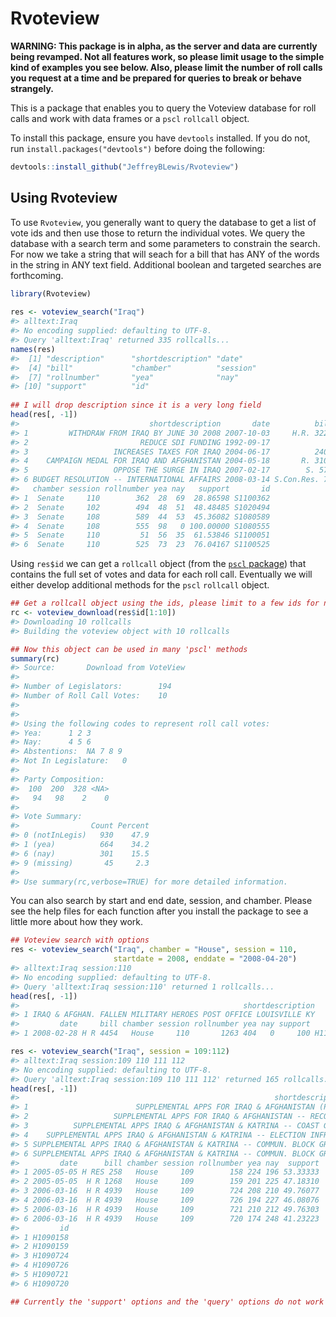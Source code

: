 <!-- README.md is generated from README.Rmd. Please edit that file -->
Rvoteview
=========

**WARNING: This package is in alpha, as the server and data are currently being revamped. Not all features work, so please limit usage to the simple kind of examples you see below. Also, please limit the number of roll calls you request at a time and be prepared for queries to break or behave strangely.**

This is a package that enables you to query the Voteview database for roll calls and work with data frames or a `pscl` `rollcall` object.

To install this package, ensure you have `devtools` installed. If you do not, run `install.packages("devtools")` before doing the following:

``` r
devtools::install_github("JeffreyBLewis/Rvoteview")
```

Using Rvoteview
---------------

To use `Rvoteview`, you generally want to query the database to get a list of vote ids and then use those to return the individual votes. We query the database with a search term and some parameters to constrain the search. For now we take a string that will seach for a bill that has ANY of the words in the string in ANY text field. Additional boolean and targeted searches are forthcoming.

``` r
library(Rvoteview)
  
res <- voteview_search("Iraq")
#> alltext:Iraq
#> No encoding supplied: defaulting to UTF-8.
#> Query 'alltext:Iraq' returned 335 rollcalls...
names(res)
#>  [1] "description"      "shortdescription" "date"            
#>  [4] "bill"             "chamber"          "session"         
#>  [7] "rollnumber"       "yea"              "nay"             
#> [10] "support"          "id"
  
## I will drop description since it is a very long field
head(res[, -1])
#>                             shortdescription       date          bill
#> 1         WITHDRAW FROM IRAQ BY JUNE 30 2008 2007-10-03     H.R. 3222
#> 2                         REDUCE SDI FUNDING 1992-09-17              
#> 3                   INCREASES TAXES FOR IRAQ 2004-06-17          2400
#> 4    CAMPAIGN MEDAL FOR IRAQ AND AFGHANISTAN 2004-05-18       R. 3104
#> 5                   OPPOSE THE SURGE IN IRAQ 2007-02-17        S. 574
#> 6 BUDGET RESOLUTION -- INTERNATIONAL AFFAIRS 2008-03-14 S.Con.Res. 70
#>   chamber session rollnumber yea nay   support       id
#> 1  Senate     110        362  28  69  28.86598 S1100362
#> 2  Senate     102        494  48  51  48.48485 S1020494
#> 3  Senate     108        589  44  53  45.36082 S1080589
#> 4  Senate     108        555  98   0 100.00000 S1080555
#> 5  Senate     110         51  56  35  61.53846 S1100051
#> 6  Senate     110        525  73  23  76.04167 S1100525
```

Using `res$id` we can get a `rollcall` object (from the [`pscl` package](https://cran.r-project.org/web/packages/pscl/index.html)) that contains the full set of votes and data for each roll call. Eventually we will either develop additional methods for the `pscl` `rollcall` object.

``` r
## Get a rollcall object using the ids, please limit to a few ids for now!
rc <- voteview_download(res$id[1:10])
#> Downloading 10 rollcalls
#> Building the voteview object with 10 rollcalls
```

``` r
## Now this object can be used in many 'pscl' methods
summary(rc)
#> Source:       Download from VoteView 
#> 
#> Number of Legislators:        194
#> Number of Roll Call Votes:    10
#> 
#> 
#> Using the following codes to represent roll call votes:
#> Yea:      1 2 3 
#> Nay:      4 5 6 
#> Abstentions:  NA 7 8 9 
#> Not In Legislature:   0 
#> 
#> Party Composition:
#>  100  200  328 <NA> 
#>   94   98    2    0 
#> 
#> Vote Summary:
#>                Count Percent
#> 0 (notInLegis)   930    47.9
#> 1 (yea)          664    34.2
#> 6 (nay)          301    15.5
#> 9 (missing)       45     2.3
#> 
#> Use summary(rc,verbose=TRUE) for more detailed information.
```

You can also search by start and end date, session, and chamber. Please see the help files for each function after you install the package to see a little more about how they work.

``` r
## Voteview search with options
res <- voteview_search("Iraq", chamber = "House", session = 110,
                       startdate = 2008, enddate = "2008-04-20")
#> alltext:Iraq session:110
#> No encoding supplied: defaulting to UTF-8.
#> Query 'alltext:Iraq session:110' returned 1 rollcalls...
head(res[, -1])
#>                                                  shortdescription
#> 1 IRAQ & AFGHAN. FALLEN MILITARY HEROES POST OFFICE LOUISVILLE KY
#>         date     bill chamber session rollnumber yea nay support       id
#> 1 2008-02-28 H R 4454   House     110       1263 404   0     100 H1101263

res <- voteview_search("Iraq", session = 109:112)
#> alltext:Iraq session:109 110 111 112
#> No encoding supplied: defaulting to UTF-8.
#> Query 'alltext:Iraq session:109 110 111 112' returned 165 rollcalls...
head(res[, -1])
#>                                                         shortdescription
#> 1                        SUPPLEMENTAL APPS FOR IRAQ & AFGHANISTAN (PROC)
#> 2                   SUPPLEMENTAL APPS FOR IRAQ & AFGHANISTAN -- RECOMMIT
#> 3          SUPPLEMENTAL APPS IRAQ & AFGHANISTAN & KATRINA -- COAST GUARD
#> 4    SUPPLEMENTAL APPS IRAQ & AFGHANISTAN & KATRINA -- ELECTION INFRAST.
#> 5 SUPPLEMENTAL APPS IRAQ & AFGHANISTAN & KATRINA -- COMMUN. BLOCK GRANTS
#> 6 SUPPLEMENTAL APPS IRAQ & AFGHANISTAN & KATRINA -- COMMUN. BLOCK GRANTS
#>         date      bill chamber session rollnumber yea nay  support
#> 1 2005-05-05 H RES 258   House     109        158 224 196 53.33333
#> 2 2005-05-05  H R 1268   House     109        159 201 225 47.18310
#> 3 2006-03-16  H R 4939   House     109        724 208 210 49.76077
#> 4 2006-03-16  H R 4939   House     109        726 194 227 46.08076
#> 5 2006-03-16  H R 4939   House     109        721 210 212 49.76303
#> 6 2006-03-16  H R 4939   House     109        720 174 248 41.23223
#>         id
#> 1 H1090158
#> 2 H1090159
#> 3 H1090724
#> 4 H1090726
#> 5 H1090721
#> 6 H1090720

## Currently the 'support' options and the 'query' options do not work
```
